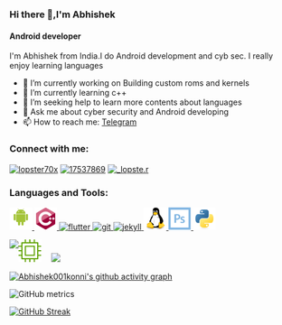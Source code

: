 ### Hi there 👋,I'm Abhishek
#### Android developer 
I'm Abhishek from India.I do Android development and cyb sec. I really enjoy learning languages

- 🔭 I’m currently working on Building custom roms and kernels 
- 🌱 I’m currently learning c++  
- 🤔 I’m seeking help to learn more contents about languages 
- 💬 Ask me about cyber security and Android developing 
- 📫 How to reach me:  [Telegram](https://t.me/Lopster_70) 


<h3 align="left">Connect with me:</h3>
<p align="left">
<a href="https://twitter.com/lopster70x" target="blank"><img align="center" src="https://raw.githubusercontent.com/rahuldkjain/github-profile-readme-generator/master/src/images/icons/Social/twitter.svg" alt="lopster70x" height="30" width="40" /></a>
<a href="https://stackoverflow.com/users/17537869" target="blank"><img align="center" src="https://raw.githubusercontent.com/rahuldkjain/github-profile-readme-generator/master/src/images/icons/Social/stack-overflow.svg" alt="17537869" height="30" width="40" /></a>
<a href="https://instagram.com/_lopste.r" target="blank"><img align="center" src="https://raw.githubusercontent.com/rahuldkjain/github-profile-readme-generator/master/src/images/icons/Social/instagram.svg" alt="_lopste.r" height="30" width="40" /></a>
</p>

<h3 align="left">Languages and Tools:</h3>
<p align="left"> <a href="https://developer.android.com" target="_blank" rel="noreferrer"> <img src="https://raw.githubusercontent.com/devicons/devicon/master/icons/android/android-original-wordmark.svg" alt="android" width="40" height="40"/> </a> <a href="https://www.w3schools.com/cpp/" target="_blank" rel="noreferrer"> <img src="https://raw.githubusercontent.com/devicons/devicon/master/icons/cplusplus/cplusplus-original.svg" alt="cplusplus" width="40" height="40"/> </a> <a href="https://flutter.dev" target="_blank" rel="noreferrer"> <img src="https://www.vectorlogo.zone/logos/flutterio/flutterio-icon.svg" alt="flutter" width="40" height="40"/> </a> <a href="https://git-scm.com/" target="_blank" rel="noreferrer"> <img src="https://www.vectorlogo.zone/logos/git-scm/git-scm-icon.svg" alt="git" width="40" height="40"/> </a> <a href="https://jekyllrb.com/" target="_blank" rel="noreferrer"> <img src="https://www.vectorlogo.zone/logos/jekyllrb/jekyllrb-icon.svg" alt="jekyll" width="40" height="40"/> </a> <a href="https://www.linux.org/" target="_blank" rel="noreferrer"> <img src="https://raw.githubusercontent.com/devicons/devicon/master/icons/linux/linux-original.svg" alt="linux" width="40" height="40"/> </a> <a href="https://www.photoshop.com/en" target="_blank" rel="noreferrer"> <img src="https://raw.githubusercontent.com/devicons/devicon/master/icons/photoshop/photoshop-line.svg" alt="photoshop" width="40" height="40"/> </a> <a href="https://www.python.org" target="_blank" rel="noreferrer"> <img src="https://raw.githubusercontent.com/devicons/devicon/master/icons/python/python-original.svg" alt="python" width="40" height="40"/> </a> </p>
<a href='https://docs.github.com/en/developers'><img src='https://raw.githubusercontent.com/acervenky/animated-github-badges/master/assets/devbadge.gif' width='40' height='40'></a> 

<a href="https://github-readme-stats.vercel.app/api/top-langs/?username=Abhishek001konni&hide=php&theme=tokyonight">
  <img align="left" src="https://github-readme-stats.vercel.app/api/top-langs/?username=Abhishek001konni&hide=php&theme=tokyonight" />
</a>
<img src="https://github-readme-stats.vercel.app/api?username=Abhishek001konni&&show_icons=true&title_color=ffffff&icon_color=bb2acf&text_color=daf7dc&bg_color=000000">

[![Abhishek001konni's github activity graph](https://activity-graph.herokuapp.com/graph?username=Abhishek001konni&theme=react-dark)](https://github.com/ashutosh00710/github-readme-activity-graph)


![GitHub metrics](https://metrics.lecoq.io/Abhishek001konni)  

[![GitHub Streak](https://github-readme-streak-stats.herokuapp.com/?user=Abhishek001konni&theme=highcontrast)](https://git.io/streak-stats)

